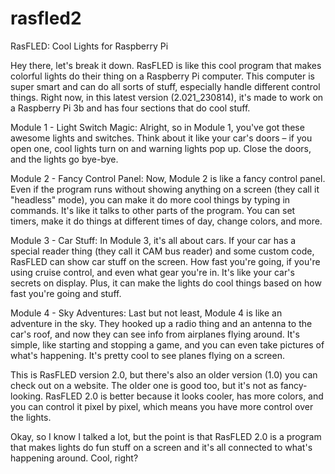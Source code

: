 # rasfled2

RasFLED: Cool Lights for Raspberry Pi

Hey there, let's break it down. RasFLED is like this cool program that makes colorful lights do their thing on a Raspberry Pi computer. This computer is super smart and can do all sorts of stuff, especially handle different control things. Right now, in this latest version (2.021_230814), it's made to work on a Raspberry Pi 3b and has four sections that do cool stuff.

Module 1 - Light Switch Magic:
Alright, so in Module 1, you've got these awesome lights and switches. Think about it like your car's doors – if you open one, cool lights turn on and warning lights pop up. Close the doors, and the lights go bye-bye.

Module 2 - Fancy Control Panel:
Now, Module 2 is like a fancy control panel. Even if the program runs without showing anything on a screen (they call it "headless" mode), you can make it do more cool things by typing in commands. It's like it talks to other parts of the program. You can set timers, make it do things at different times of day, change colors, and more.

Module 3 - Car Stuff:
In Module 3, it's all about cars. If your car has a special reader thing (they call it CAM bus reader) and some custom code, RasFLED can show car stuff on the screen. How fast you're going, if you're using cruise control, and even what gear you're in. It's like your car's secrets on display. Plus, it can make the lights do cool things based on how fast you're going and stuff.

Module 4 - Sky Adventures:
Last but not least, Module 4 is like an adventure in the sky. They hooked up a radio thing and an antenna to the car's roof, and now they can see info from airplanes flying around. It's simple, like starting and stopping a game, and you can even take pictures of what's happening. It's pretty cool to see planes flying on a screen.

This is RasFLED version 2.0, but there's also an older version (1.0) you can check out on a website. The older one is good too, but it's not as fancy-looking. RasFLED 2.0 is better because it looks cooler, has more colors, and you can control it pixel by pixel, which means you have more control over the lights.

Okay, so I know I talked a lot, but the point is that RasFLED 2.0 is a program that makes lights do fun stuff on a screen and it's all connected to what's happening around. Cool, right?